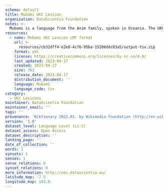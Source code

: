 ```yaml
---
schema: default
title: Mubami UKC Lexicon
organization: DataScientia Foundation
notes: >-
  Mubami is a language from the Anim family, spoken in Oceania. The UKC Lexicon of Mubami is represented as a lexico-semantic network. It consists of words, word senses, synsets, as well as sense-level and synset-level relationships.
resources:
  - name: Mubami UKC Lexicon LMF format
    url: >-
      resources/cb32dff4-e2e8-4c76-95ba-15206ddc83a5/output-tsx.zip
    format: xml
    license: https://creativecommons.org/licenses/by-nc-sa/4.0/
    last_updated: 2023-04-17
    created: 2023-04-17
    size: 763
    release_date: 2023-04-17
    distribution_document: ''
    language: Mubami
    language_code: tsx
category:
  - UKC Lexicons
maintainer: DataScientia Foundation
maintainer_email: ''
tags: ''
provenance: 'Wiktionary 2022.01. by Wikimedia Foundation (http://en.wiktionary.org); Princeton WordNet 2.1 by Princeton University (https://wordnet.princeton.edu)'
version: '1.0'
dataset_level: Language Level (L1-2)
dataset_access: Open Access
dataset_description: ''
landing_page: ''
date_of_collection: ''
words: 1
synsets: 1
senses: 1
sense_relations: 0
synset_relations: 0
more_information: http://ukc.datascientia.eu/
latitude_map: -7.5
longitude_map: 143.0
---
```

